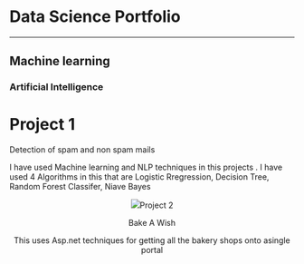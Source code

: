 
# Data Science Portfolio
---
## Machine learning

### Artificial Intelligence

# Project 1

Detection of spam and non spam mails

I have used Machine learning and NLP techniques in this projects . I have used 4 Algorithms in this that are Logistic Rregression, Decision Tree, Random Forest Classifer, Niave Bayes

<center> <img src="C:/Users/DELL/Downloads/spam_img.jpeg></center>
 
 
## Project 2

Bake A Wish 

 This uses Asp.net techniques for getting all the bakery shops onto asingle portal
